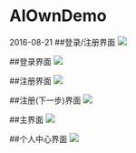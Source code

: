 # AIOwnDemo
2016-08-21
##登录/注册界面
![](https://github.com/angcyo/AIOwnDemo/blob/master/screenshot/76EF5E9F-1C81-4182-8739-1380D8B7E80E.png)

##登录界面
![](https://github.com/angcyo/AIOwnDemo/blob/master/screenshot/856F3C37-65D3-43E9-B553-86F50F62B9F6.png)

##注册界面
![](https://github.com/angcyo/AIOwnDemo/blob/master/screenshot/D5FA7C64-2BDF-4059-B1D7-E705D110A448.png)

##注册(下一步)界面
![](https://github.com/angcyo/AIOwnDemo/blob/master/screenshot/ECC2ED63-0037-40BA-ABF7-1713717A4C9A.png)


##主界面
![](https://github.com/angcyo/AIOwnDemo/blob/master/screenshot/14020FE8-50D4-412D-9BF1-76C9C6BC77B6.png)

##个人中心界面
![](https://github.com/angcyo/AIOwnDemo/blob/master/screenshot/CA07689A-E7FB-44EE-9A49-9738CE2F5AE6.png)
